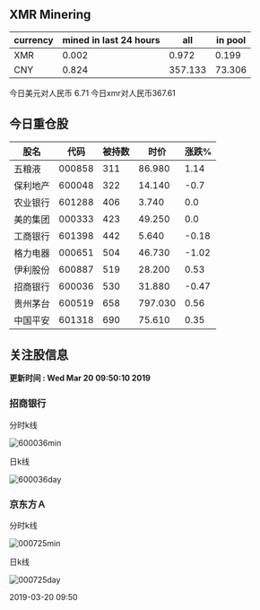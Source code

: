 ## XMR Minering

|currency|mined in last 24 hours|all|in pool|
|---|---|---|---|
|XMR|0.002|0.972|0.199|
|CNY|0.824|357.133|73.306|

今日美元对人民币 6.71	今日xmr对人民币367.61


## 今日重仓股 

|股名|代码|被持数|时价|涨跌%|
|---|---|---|---|---|
|五粮液|000858|311|86.980|1.14|
|保利地产|600048|322|14.140|-0.7|
|农业银行|601288|406|3.740|0.0|
|美的集团|000333|423|49.250|0.0|
|工商银行|601398|442|5.640|-0.18|
|格力电器|000651|504|46.730|-1.02|
|伊利股份|600887|519|28.200|0.53|
|招商银行|600036|530|31.880|-0.47|
|贵州茅台|600519|658|797.030|0.56|
|中国平安|601318|690|75.610|0.35|

## 关注股信息
**更新时间 : Wed Mar 20 09:50:10 2019**
### 招商银行 
分时k线

![600036min](http://image.sinajs.cn/newchart/min/n/sh600036.gif)

日k线

![600036day](http://image.sinajs.cn/newchart/daily/n/sh600036.gif)

### 京东方Ａ 
分时k线

![000725min](http://image.sinajs.cn/newchart/min/n/sz000725.gif)

日k线

![000725day](http://image.sinajs.cn/newchart/daily/n/sz000725.gif)

2019-03-20 09:50